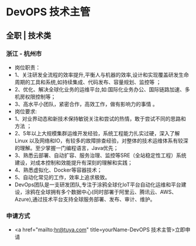 
# DevOPS 技术主管
## 全职  |  技术类
### 浙江 - 杭州市

- 岗位职责：
- 1、关注研发全流程的效率提升,平衡人与机器的效率,设计和实现覆盖研发生命周期的工具和系统,如持续集成、代码发布、容量规划、监控等 ；
- 2、优化、解决全球化业务的运维平台,如:国际化业务办公、国际链路加速、多机房权限控制等；
- 3、高水平小团队，紧密合作，高效工作，做有影响力的事情 。
- 岗位要求:
- 1、对业界动态和新技术保持敏锐关注和尝试的热情，敢于尝试不同的思路和方法 ；
- 2、5年以上大规模集群运维开发经验，系统工程能力扎实过硬，深入了解 Linux 以及网络和IO，有较多的故障排查经验，对整体的技术运维体系有较深的理解。至少掌握一门编程语言，Java优先；
- 3、熟悉云部署、自动扩容、服务治理、监控等SRE（全站稳定性工程）系统建设，对成本控制和效能提升有深刻的理解和实践；
- 4、熟悉虚拟化、Docker等容器技术；
- 5、自动化常见的工作，效率上追求极致。
- DevOps团队是一支研发团队,专注于涂鸦全球化IoT平台自动化运维和平台建设，涂鸦在全球拥有多个数据中心(同时部署于阿里云、腾讯云、AWS、Azure),通过技术平台支持全球服务部署、发布、审计、维护。
### 申请方式
- <a href="mailto:hr@tuya.com" title=yourName-DevOPS 技术主管>立即申请</a>